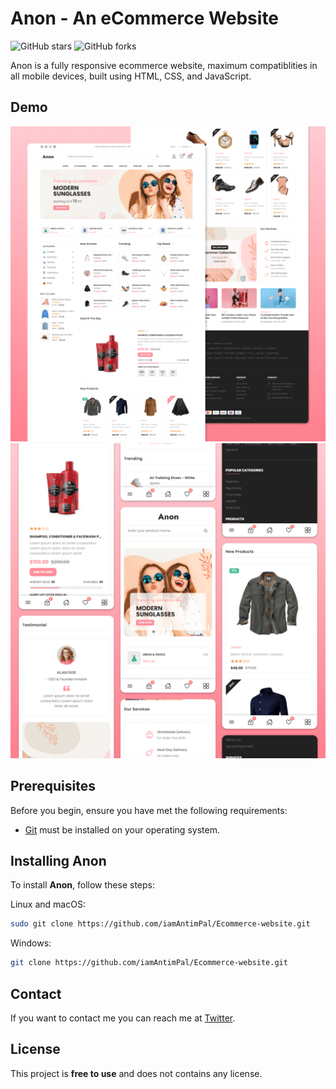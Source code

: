 # Anon - An eCommerce Website
![GitHub stars](https://img.shields.io/github/stars/iamAntimPal/Ecommerce-wevsite?style=social)
![GitHub forks](https://img.shields.io/github/forks/iamAntimPal/Ecommerce-website?style=social)

Anon is a fully responsive ecommerce website, maximum compatiblities in all mobile devices, built using HTML, CSS, and JavaScript.

## Demo

![Anon Desktop Demo](./website-demo-image/desktop.png "Desktop Demo")
![Anon Mobile Demo](./website-demo-image/mobile.png "Mobile Demo")

## Prerequisites

Before you begin, ensure you have met the following requirements:

* [Git](https://git-scm.com/downloads "Download Git") must be installed on your operating system.

## Installing Anon

To install **Anon**, follow these steps:

Linux and macOS:

```bash
sudo git clone https://github.com/iamAntimPal/Ecommerce-website.git
```

Windows:

```bash
git clone https://github.com/iamAntimPal/Ecommerce-website.git
```

## Contact

If you want to contact me you can reach me at [Twitter](https://www.twitter.com/codewithsadee).

## License

This project is **free to use** and does not contains any license.
